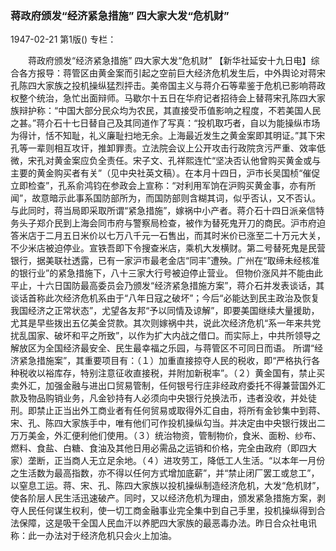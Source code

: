 ### 蒋政府颁发“经济紧急措施”  四大家大发“危机财”

1947-02-21
第1版()
专栏：

　　蒋政府颁发“经济紧急措施”
    四大家大发“危机财”
    【新华社延安十九日电】综合各方报导：蒋管区由黄金案而引起之空前巨大经济危机发生后，中外舆论对蒋宋孔陈四大家族之投机操纵猛烈抨击。美帝国主义与蒋介石等辈鉴于危机已影响蒋政权整个统治，急忙出面辩师。马歇尔十五日在华府记者招待会上替蒋宋孔陈四大家族辩护称：“中国大部分民众均为农民，其直接受币值影响之程度，不若美国人民之甚。”蒋介石十七日替自己及其同道作了写真：“投机取巧者，自以为能操纵市场为得计，恬不知耻，礼义廉耻扫地无余。上海最近发生之黄金案即其明证。”其下宋孔等一辈则相互攻讦，推卸罪责。立法院会议上公开攻击行政院贪污严重、效率低微，宋孔对黄金案应负全责任。宋子文、孔祥熙连忙“坚决否认他曾购买黄金或与主要的黄金购买者有关”（见中央社英文稿）。在本月十四日，沪市长吴国桢“催促立即检查”，孔系俞鸿钧在参政会上宣称：“对利用军饷在沪购买黄金事，亦有所闻”，故意暗示此事系国防部所为，而国防部则含糊其词，似乎否认，又不否认。
    与此同时，蒋当局即采取所谓“紧急措施”，嫁祸中小产者。蒋介石十四日派亲信特务头子郑介民到上海会同市府与警察局检查，被作为替死鬼开刀的商民。沪市府迫答米店于二月五日米价以七万八千元一石售出，而其时米价已涨至二十万元大关，不少米店被迫停业。宣铁吾即下令搜查米店，乘机大发横财。第二号替死鬼是民营银行，据美联社透露，已有一家沪市最老金店“同丰”遭殃。广州在“取缔未经核准的银行业”的紧急措施下，八十三家大行号被迫停止营业。
    但物价涨风并不能由此平止，十六日国防最高委员会乃颁发“经济紧急措施方案”，蒋介石并发表谈话，其谈话首称此次经济危机系由于“八年日寇之破坏”；今后“必能达到民主政治及恢复我国经济之正常状态”，尤望各友邦“予以同情及谅解”，即要美国继续大量援助，尤其是早些拨出五亿美金贷款。其次则嫁祸中共，说此次经济危机“系一年来共党扰乱国家、破坏和平之所致”，以作为扩大内战之借口。而实际上，中共所领导之解放区为全国经济最安全、民生最幸福之乐园，与蒋管区不可同日而语。
    所谓“经济紧急措施案”，其重要项目有：（１）加重直接掠夺人民的税收，即“严格执行各种税收以裕库存，特别注意征收直接税，并附加新税率”。（２）黄金国有，禁止买卖外汇，加强金融与进出口贸易管制，任何银号行庄非经政府委托不得兼营国外汇款及物品购销业务，凡金钞持有人必须向中央银行兑换法币，违者没收，并处徒刑。即禁止正当出外工商业者有任何贸易或取得外汇自由，将所有金钞集中到蒋、宋、孔、陈四大家族手中，唯有他们可作投机操纵勾当。并决定由中央银行拨出二万万美金，外汇便利他们使用。（３）统治物资，管制物价，食米、面粉、纱布、燃料、食盐、白糖、食油及其他日用必需品之运销和价格，完全由政府（即四大家）垄断，正当商人无立足余地。（４）进攻劳工，降低工人生活。“以本年一月份之生活数为最高指数，亦不得以任何方式增加底薪”，并“禁止闭厂罢工或怠工”，以窒息工运。蒋、宋、孔、陈四大家族以投机操纵制造经济危机，大发“危机财”，使各阶层人民生活迅速破产。同时，又以经济危机为理由，颁发紧急措施方案，剥夺人民任何谋生权利，使一切工商金融事业完全集中到自己手里，投机操纵得到合法保障，这是吸干全国人民血汗以养肥四大家族的最恶毒办法。昨日合众社电讯称：此一办法对于经济危机只会火上加油。
